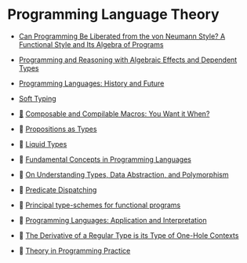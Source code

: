 # Programming Language Theory

* [Can Programming Be Liberated from the von Neumann Style? A Functional Style and Its Algebra of Programs](https://dl.acm.org/doi/pdf/10.1145/359576.359579)

* [Programming and Reasoning with Algebraic Effects and Dependent Types](https://web.archive.org/web/20150102181601id_/http://eb.host.cs.st-andrews.ac.uk/drafts/effects.pdf)

* [Programming Languages: History and Future](http://www.csee.umbc.edu/courses/undergraduate/CMSC331/resources/papers/sammet1972.pdf)

* [Soft Typing](http://citeseerx.ist.psu.edu/viewdoc/download?doi=10.1.1.24.9333&rep=rep1&type=pdf)

* [:scroll:](https://github.com/papers-we-love/papers-we-love/blob/master/languages-theory/composable-and-compilable-macros-you-want-it-when.pdf) [Composable and Compilable Macros: You Want it When?](https://www.cs.utah.edu/plt/publications/macromod.pdf)

* :scroll: [Propositions as Types](http://homepages.inf.ed.ac.uk/wadler/papers/propositions-as-types/propositions-as-types.pdf)

* :scroll: [Liquid Types](https://goto.ucsd.edu/~rjhala/liquid/liquid_types.pdf)

* :scroll: [Fundamental Concepts in Programming Languages](https://github.com/papers-we-love/papers-we-love/blob/master/languages-theory/fundamental-concepts-in-programming-languages.pdf)

* :scroll: [On Understanding Types,
Data Abstraction, and Polymorphism](https://github.com/papers-we-love/papers-we-love/blob/master/languages-theory/on-understanding-types-data-abstraction-polymorphism.pdf)

* :scroll: [Predicate Dispatching](https://github.com/papers-we-love/papers-we-love/blob/master/languages-theory/predicate-dispatching.pdf)

* :scroll: [Principal type-schemes for functional programs](https://github.com/papers-we-love/papers-we-love/blob/master/languages-theory/principal-type-schemes-for-functional-programs.pdf)

* :scroll: [Programming Languages: Application and Interpretation](https://github.com/papers-we-love/papers-we-love/blob/master/languages-theory/programming-languages-application-and-interpretation.pdf)

* :scroll: [The Derivative of a Regular Type is its Type of One-Hole Contexts](https://github.com/papers-we-love/papers-we-love/blob/master/languages-theory/the-derivative-of-a-regular-type-one-hole-contexts.pdf)

* :scroll: [Theory in Programming Practice](https://github.com/papers-we-love/papers-we-love/blob/master/languages-theory/theory-in-programming-practice.pdf)
